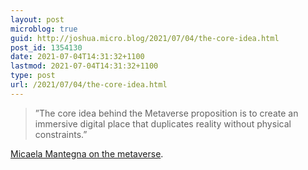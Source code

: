 ```yaml
---
layout: post
microblog: true
guid: http://joshua.micro.blog/2021/07/04/the-core-idea.html
post_id: 1354130
date: 2021-07-04T14:31:32+1100
lastmod: 2021-07-04T14:31:32+1100
type: post
url: /2021/07/04/the-core-idea.html
---
```

>”The core idea behind the Metaverse proposition is to create an immersive digital place that duplicates reality without physical constraints.”

[Micaela Mantegna on the metaverse](https://medium.com/berkman-klein-center/the-metaverse-a-brave-new-virtual-world-2f040cbae7d4).
